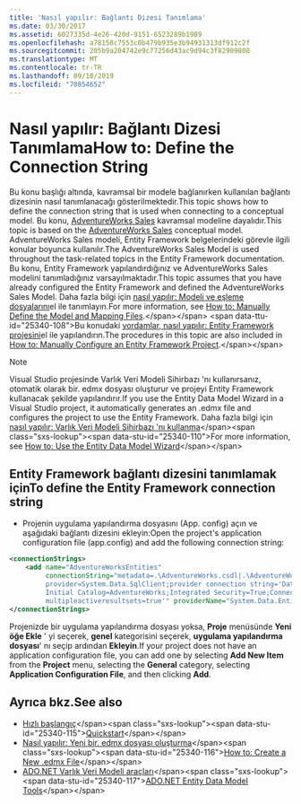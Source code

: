 ```yaml
---
title: 'Nasıl yapılır: Bağlantı Dizesi Tanımlama'
ms.date: 03/30/2017
ms.assetid: 6027335d-4e26-420d-9151-6523289b1989
ms.openlocfilehash: a78158c7553c0b479b935e3b94931313df912c2f
ms.sourcegitcommit: 205b9a204742e9c77256d43ac9d94c3f82909808
ms.translationtype: MT
ms.contentlocale: tr-TR
ms.lasthandoff: 09/10/2019
ms.locfileid: "70854652"
---
```

# <a name="how-to-define-the-connection-string"></a><span data-ttu-id="25340-102">Nasıl yapılır: Bağlantı Dizesi Tanımlama</span><span class="sxs-lookup"><span data-stu-id="25340-102">How to: Define the Connection String</span></span>

<span data-ttu-id="25340-103">Bu konu başlığı altında, kavramsal bir modele bağlanırken kullanılan bağlantı dizesinin nasıl tanımlanacağı gösterilmektedir.</span><span class="sxs-lookup"><span data-stu-id="25340-103">This topic shows how to define the connection string that is used when connecting to a conceptual model.</span></span> <span data-ttu-id="25340-104">Bu konu, [AdventureWorks Sales](https://docs.microsoft.com/previous-versions/dotnet/netframework-4.0/bb387147(v=vs.100)) kavramsal modeline dayalıdır.</span><span class="sxs-lookup"><span data-stu-id="25340-104">This topic is based on the [AdventureWorks Sales](https://docs.microsoft.com/previous-versions/dotnet/netframework-4.0/bb387147(v=vs.100)) conceptual model.</span></span> <span data-ttu-id="25340-105">AdventureWorks Sales modeli, Entity Framework belgelerindeki görevle ilgili konular boyunca kullanılır.</span><span class="sxs-lookup"><span data-stu-id="25340-105">The AdventureWorks Sales Model is used throughout the task-related topics in the Entity Framework documentation.</span></span> <span data-ttu-id="25340-106">Bu konu, Entity Framework yapılandırdığınız ve AdventureWorks Sales modelini tanımladığınız varsayılmaktadır.</span><span class="sxs-lookup"><span data-stu-id="25340-106">This topic assumes that you have already configured the Entity Framework and defined the AdventureWorks Sales Model.</span></span> <span data-ttu-id="25340-107">Daha fazla bilgi için [nasıl yapılır: Modeli ve eşleme dosyalarını](https://docs.microsoft.com/previous-versions/dotnet/netframework-4.0/bb399785(v=vs.100))el ile tanımlayın.</span><span class="sxs-lookup"><span data-stu-id="25340-107">For more information, see [How to: Manually Define the Model and Mapping Files](https://docs.microsoft.com/previous-versions/dotnet/netframework-4.0/bb399785(v=vs.100)).</span></span> <span data-ttu-id="25340-108">Bu konudaki [yordamlar, nasıl yapılır: Entity Framework projesini](https://docs.microsoft.com/previous-versions/dotnet/netframework-4.0/bb738546(v=vs.100))el ile yapılandırın.</span><span class="sxs-lookup"><span data-stu-id="25340-108">The procedures in this topic are also included in [How to: Manually Configure an Entity Framework Project](https://docs.microsoft.com/previous-versions/dotnet/netframework-4.0/bb738546(v=vs.100)).</span></span>

> [!NOTE]
> <span data-ttu-id="25340-109">Visual Studio projesinde Varlık Veri Modeli Sihirbazı 'nı kullanırsanız, otomatik olarak bir. edmx dosyası oluşturur ve projeyi Entity Framework kullanacak şekilde yapılandırır.</span><span class="sxs-lookup"><span data-stu-id="25340-109">If you use the Entity Data Model Wizard in a Visual Studio project, it automatically generates an .edmx file and configures the project to use the Entity Framework.</span></span> <span data-ttu-id="25340-110">Daha fazla bilgi için [nasıl yapılır: Varlık Veri Modeli Sihirbazı 'nı kullanma](https://docs.microsoft.com/previous-versions/dotnet/netframework-4.0/bb738677(v=vs.100))</span><span class="sxs-lookup"><span data-stu-id="25340-110">For more information, see [How to: Use the Entity Data Model Wizard](https://docs.microsoft.com/previous-versions/dotnet/netframework-4.0/bb738677(v=vs.100))</span></span>

## <a name="to-define-the-entity-framework-connection-string"></a><span data-ttu-id="25340-111">Entity Framework bağlantı dizesini tanımlamak için</span><span class="sxs-lookup"><span data-stu-id="25340-111">To define the Entity Framework connection string</span></span>

- <span data-ttu-id="25340-112">Projenin uygulama yapılandırma dosyasını (App. config) açın ve aşağıdaki bağlantı dizesini ekleyin:</span><span class="sxs-lookup"><span data-stu-id="25340-112">Open the project's application configuration file (app.config) and add the following connection string:</span></span>

```xml
<connectionStrings>
    <add name="AdventureWorksEntities" 
         connectionString="metadata=.\AdventureWorks.csdl|.\AdventureWorks.ssdl|.\AdventureWorks.msl;
         provider=System.Data.SqlClient;provider connection string='Data Source=localhost;
         Initial Catalog=AdventureWorks;Integrated Security=True;Connection Timeout=60;
         multipleactiveresultsets=true'" providerName="System.Data.EntityClient" />
</connectionStrings>
```

<span data-ttu-id="25340-113">Projenizde bir uygulama yapılandırma dosyası yoksa, **Proje** menüsünde **Yeni öğe Ekle** ' yi seçerek, **genel** kategorisini seçerek, **uygulama yapılandırma dosyası**' nı seçip ardından **Ekleyin**.</span><span class="sxs-lookup"><span data-stu-id="25340-113">If your project does not have an application configuration file, you can add one by selecting **Add New Item** from the **Project** menu, selecting the **General** category, selecting **Application Configuration File**, and then clicking **Add**.</span></span>

## <a name="see-also"></a><span data-ttu-id="25340-114">Ayrıca bkz.</span><span class="sxs-lookup"><span data-stu-id="25340-114">See also</span></span>

- <span data-ttu-id="25340-115">[Hızlı başlangıç](https://docs.microsoft.com/previous-versions/dotnet/netframework-4.0/bb399182(v=vs.100))</span><span class="sxs-lookup"><span data-stu-id="25340-115">[Quickstart](https://docs.microsoft.com/previous-versions/dotnet/netframework-4.0/bb399182(v=vs.100))</span></span>
- <span data-ttu-id="25340-116">[Nasıl yapılır: Yeni bir. edmx dosyası oluşturma](https://docs.microsoft.com/previous-versions/dotnet/netframework-4.0/cc716703(v=vs.100))</span><span class="sxs-lookup"><span data-stu-id="25340-116">[How to: Create a New .edmx File](https://docs.microsoft.com/previous-versions/dotnet/netframework-4.0/cc716703(v=vs.100))</span></span>
- <span data-ttu-id="25340-117">[ADO.NET Varlık Veri Modeli araçları](https://docs.microsoft.com/previous-versions/dotnet/netframework-4.0/bb399249(v=vs.100))</span><span class="sxs-lookup"><span data-stu-id="25340-117">[ADO.NET Entity Data Model  Tools](https://docs.microsoft.com/previous-versions/dotnet/netframework-4.0/bb399249(v=vs.100))</span></span>
